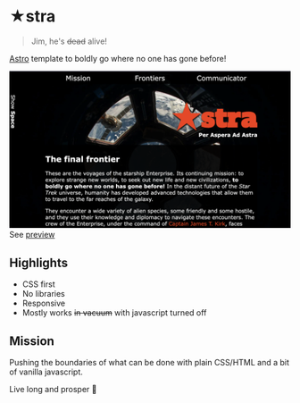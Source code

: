 # ★stra

> Jim, he's ~~dead~~ alive!

[Astro](https://astro.build/) template to boldly go where no one has gone before!

![screenshot](./public/screenshot_3.png)
See [preview](https://astra-project.vercel.app)

## Highlights

- CSS first
- No libraries
- Responsive
- Mostly works ~~in vacuum~~ with javascript turned off

## Mission

Pushing the boundaries of what can be done with plain CSS/HTML and a bit of vanilla javascript.

Live long and prosper :rocket:
